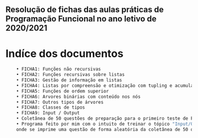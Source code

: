 ## Resolução de fichas das aulas práticas de Programação Funcional no ano letivo de 2020/2021
# Indíce dos documentos
```bash
    • FICHA1: Funções não recursivas 
    • FICHA2: Funções recursivas sobre listas
    • FICHA3: Gestão de informação em listas
    • FICHA4: Listas por compreensão e otimização com tupling e acumuladores
    • FICHA5: Funções de ordem superior
    • FICHA6: Arvores binárias com conteúdo nos nós
    • FICHA7: Outros tipos de árvores
    • FICHA8: Classes de tipos
    • FICHA9: Input / Output
    • Coletânea de 50 questões de preparação para o primeiro teste de Programação Funcional
    • Programa feito por mim com o intuito de treinar o tópico "Input/Output" 
    onde se imprime uma questão de forma aleatória da coletânea de 50 questões
```
